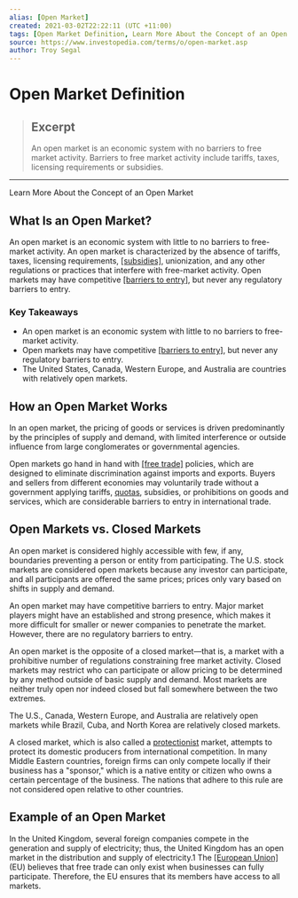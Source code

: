 ```yaml
---
alias: [Open Market]
created: 2021-03-02T22:22:11 (UTC +11:00)
tags: [Open Market Definition, Learn More About the Concept of an Open Market]
source: https://www.investopedia.com/terms/o/open-market.asp
author: Troy Segal
---
```


# Open Market Definition

> ## Excerpt
> An open market is an economic system with no barriers to free market activity. Barriers to free market activity include tariffs, taxes, licensing requirements or subsidies.

---

Learn More About the Concept of an Open Market
## What Is an Open Market?

An open market is an economic system with little to no barriers to free-market activity. An open market is characterized by the absence of tariffs, taxes, licensing requirements, [[subsidies]](https://www.investopedia.com/terms/s/subsidy.asp), unionization, and any other regulations or practices that interfere with free-market activity. Open markets may have competitive [[barriers to entry]](https://www.investopedia.com/terms/b/barrierstoentry.asp), but never any regulatory barriers to entry.

### Key Takeaways

-   An open market is an economic system with little to no barriers to free-market activity.
-   Open markets may have competitive [[barriers to entry]](https://www.investopedia.com/terms/b/barrierstoentry.asp), but never any regulatory barriers to entry.
-   The United States, Canada, Western Europe, and Australia are countries with relatively open markets.

## How an Open Market Works

In an open market, the pricing of goods or services is driven predominantly by the principles of supply and demand, with limited interference or outside influence from large conglomerates or governmental agencies.

Open markets go hand in hand with [[free trade]](https://www.investopedia.com/terms/f/free-trade.asp) policies, which are designed to eliminate discrimination against imports and exports. Buyers and sellers from different economies may voluntarily trade without a government applying tariffs, [quotas](https://www.investopedia.com/terms/q/quota.asp), subsidies, or prohibitions on goods and services, which are considerable barriers to entry in international trade.

## Open Markets vs. Closed Markets

An open market is considered highly accessible with few, if any, boundaries preventing a person or entity from participating. The U.S. stock markets are considered open markets because any investor can participate, and all participants are offered the same prices; prices only vary based on shifts in supply and demand.

An open market may have competitive barriers to entry. Major market players might have an established and strong presence, which makes it more difficult for smaller or newer companies to penetrate the market. However, there are no regulatory barriers to entry.

An open market is the opposite of a closed market—that is, a market with a prohibitive number of regulations constraining free market activity. Closed markets may restrict who can participate or allow pricing to be determined by any method outside of basic supply and demand. Most markets are neither truly open nor indeed closed but fall somewhere between the two extremes.

The U.S., Canada, Western Europe, and Australia are relatively open markets while Brazil, Cuba, and North Korea are relatively closed markets.

A closed market, which is also called a [protectionist](https://www.investopedia.com/terms/p/protectionism.asp) market, attempts to protect its domestic producers from international competition. In many Middle Eastern countries, foreign firms can only compete locally if their business has a "sponsor," which is a native entity or citizen who owns a certain percentage of the business. The nations that adhere to this rule are not considered open relative to other countries.

## Example of an Open Market

In the United Kingdom, several foreign companies compete in the generation and supply of electricity; thus, the United Kingdom has an open market in the distribution and supply of electricity.1 The [[European Union]](https://www.investopedia.com/terms/e/europeanunion.asp) (EU) believes that free trade can only exist when businesses can fully participate. Therefore, the EU ensures that its members have access to all markets.
